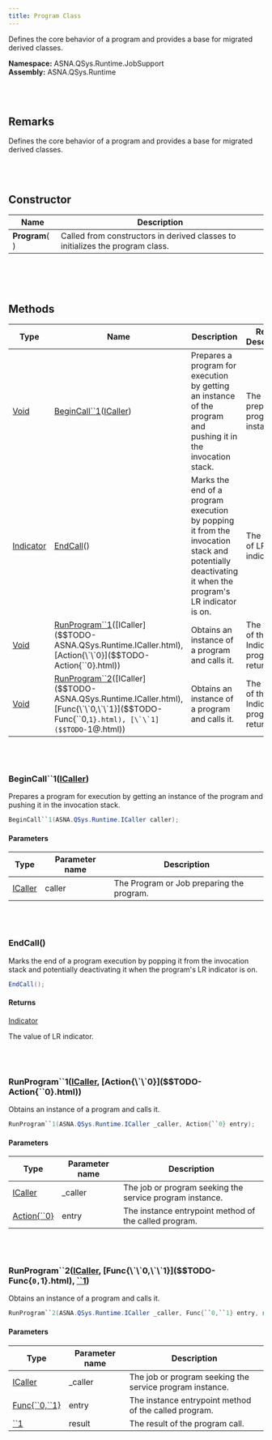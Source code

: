 ```yaml
---
title: Program Class
---
```


Defines the core behavior of a program and provides a base for migrated derived classes.

**Namespace:** ASNA.QSys.Runtime.JobSupport <br/>
**Assembly:** ASNA.QSys.Runtime

<br>
<br>

## Remarks

Defines the core behavior of a program and provides a base for migrated derived classes.

[//]: # ($$TODO: Complete the Remarks section.)

<br>
<br>

## Constructor

| Name |  Description 
| --- | --- 
| **Program**(  ) | Called from constructors in derived classes to initializes the program class.

<br>


<br>
<br>

## Methods

| Type | Name | Description | Return Description 
| --- | --- | --- | --- 
| [Void](https://docs.microsoft.com/en-us/dotnet/api/system.void) | [BeginCall\`\`1](#begincall\`\`1icaller)([ICaller]($$TODO-ASNA.QSys.Runtime.ICaller.html)) | Prepares a program for execution by getting an instance of the program and pushing it in the invocation stack. | The prepared program instance.
| [Indicator]($$TODO-ASNA.QSys.Runtime.Indicator.html) | [EndCall](#endcall)() | Marks the end of a program execution by popping it from the invocation stack and potentially deactivating it when the program's LR indicator is on. | The value of LR indicator.
| [Void](https://docs.microsoft.com/en-us/dotnet/api/system.void) | [RunProgram\`\`1](#runprogram\`\`1icaller-action{``0})([ICaller]($$TODO-ASNA.QSys.Runtime.ICaller.html), [Action{\`\`0}]($$TODO-Action{``0}.html)) | Obtains an instance of a program and calls it. | The value of the LR Indicator on program return.
| [Void](https://docs.microsoft.com/en-us/dotnet/api/system.void) | [RunProgram\`\`2](#runprogram\`\`2icaller-func{``0-``1}-``1)([ICaller]($$TODO-ASNA.QSys.Runtime.ICaller.html), [Func{\`\`0,\`\`1}]($$TODO-Func{``0,``1}.html), [\`\`1]($$TODO-``1@.html)) | Obtains an instance of a program and calls it. | The value of the LR Indicator on program return.

<br>
<br>

### BeginCall\`\`1([ICaller]($$TODO-ASNA.QSys.Runtime.ICaller.html))

Prepares a program for execution by getting an instance of the program and pushing it in the invocation stack.

```cs
BeginCall``1(ASNA.QSys.Runtime.ICaller caller);
```

#### Parameters

| Type | Parameter name | Description
| --- | --- | ---
| [ICaller]($$TODO-ASNA.QSys.Runtime.ICaller.html) | caller | The Program or Job preparing the program. 


<br>
<br>

### EndCall()

Marks the end of a program execution by popping it from the invocation stack and potentially deactivating it when the program's LR indicator is on.

```cs
EndCall();
```

#### Returns

[Indicator]($$TODO-ASNA.QSys.Runtime.Indicator.html)

The value of LR indicator.


<br>
<br>

### RunProgram\`\`1([ICaller]($$TODO-ASNA.QSys.Runtime.ICaller.html), [Action{\`\`0}]($$TODO-Action{``0}.html))

Obtains an instance of a program and calls it.

```cs
RunProgram``1(ASNA.QSys.Runtime.ICaller _caller, Action{``0} entry);
```

#### Parameters

| Type | Parameter name | Description
| --- | --- | ---
| [ICaller]($$TODO-ASNA.QSys.Runtime.ICaller.html) | _caller | The job or program seeking the service program instance. 
| [Action{\`\`0}]($$TODO-Action{``0}.html) | entry | The instance entrypoint method of the called program. 


<br>
<br>

### RunProgram\`\`2([ICaller]($$TODO-ASNA.QSys.Runtime.ICaller.html), [Func{\`\`0,\`\`1}]($$TODO-Func{``0,``1}.html), [\`\`1]($$TODO-``1@.html))

Obtains an instance of a program and calls it.

```cs
RunProgram``2(ASNA.QSys.Runtime.ICaller _caller, Func{``0,``1} entry, ref ``1 result);
```

#### Parameters

| Type | Parameter name | Description
| --- | --- | ---
| [ICaller]($$TODO-ASNA.QSys.Runtime.ICaller.html) | _caller | The job or program seeking the service program instance. 
| [Func{\`\`0,\`\`1}]($$TODO-Func{``0,``1}.html) | entry | The instance entrypoint method of the called program. 
| [\`\`1]($$TODO-``1@.html) | result | The result of the program call. 


<br>
<br>

